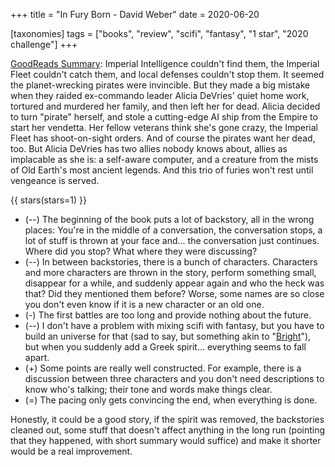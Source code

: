 +++
title = "In Fury Born - David Weber"
date = 2020-06-20

[taxonomies]
tags = ["books", "review", "scifi", "fantasy", "1 star", "2020 challenge"]
+++

[GoodReads Summary](https://www.goodreads.com/book/show/130528.In_Fury_Born):
Imperial Intelligence couldn't find them, the Imperial Fleet couldn't catch
them, and local defenses couldn't stop them. It seemed the planet-wrecking
pirates were invincible. But they made a big mistake when they raided
ex-commando leader Alicia DeVries' quiet home work, tortured and murdered her
family, and then left her for dead. Alicia decided to turn "pirate" herself,
and stole a cutting-edge AI ship from the Empire to start her vendetta. Her
fellow veterans think she's gone crazy, the Imperial Fleet has shoot-on-sight
orders. And of course the pirates want her dead, too. But Alicia DeVries has
two allies nobody knows about, allies as implacable as she is: a self-aware
computer, and a creature from the mists of Old Earth's most ancient legends.
And this trio of furies won't rest until vengeance is served.

<!-- more -->

{{ stars(stars=1) }}

- (--) The beginning of the book puts a lot of backstory, all in the wrong
	places: You're in the middle of a conversation, the conversation stops, a
	lot of stuff is thrown at your face and... the conversation just
	continues. Where did you stop? What where they were discussing?
- (--) In between backstories, there is a bunch of characters. Characters and
	more characters are thrown in the story, perform something small,
	disappear for a while, and suddenly appear again and who the heck was
	that? Did they mentioned them before? Worse, some names are so close you
	don't even know if it is a new character or an old one.
- (-) The first battles are too long and provide nothing about the future.
- (--) I don't have a problem with mixing scifi with fantasy,
	but you have to build an universe for that (sad to say, but something akin
	to "[Bright](https://www.imdb.com/title/tt5519340/?ref_=fn_al_tt_1)"), but
	when you suddenly add a Greek spirit... everything seems to fall apart.
- (+) Some points are really well constructed. For example, there is a
	discussion between three characters and you don't need descriptions to
	know who's talking; their tone and words make things clear.
- (=) The pacing only gets convincing the end, when everything is done.

Honestly, it could be a good story, if the spirit was removed, the backstories
cleaned out, some stuff that doesn't affect anything in the long run (pointing
that they happened, with short summary would suffice) and make it shorter
would be a real improvement.
